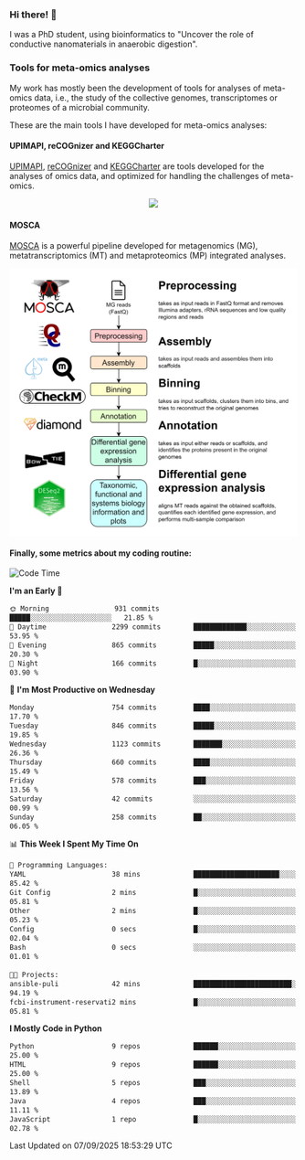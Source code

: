 ### Hi there! 👋

I was a PhD student, using bioinformatics to "Uncover the role of conductive nanomaterials in anaerobic digestion".

### Tools for meta-omics analyses

My work has mostly been the development of tools for analyses of meta-omics data, i.e., the study of the collective genomes, transcriptomes or proteomes of a microbial community.

These are the main tools I have developed for meta-omics analyses:

#### UPIMAPI, reCOGnizer and KEGGCharter

[UPIMAPI](https://github.com/iquasere/UPIMAPI), [reCOGnizer](https://github.com/iquasere/reCOGnizer) and [KEGGCharter](https://github.com/iquasere/KEGGCharter) are tools developed for the analyses of omics data, and optimized for handling the challenges of meta-omics.

<p align="center">
    <img src="assets/annotation_paper.png">
</p>

#### MOSCA

[MOSCA](https://github.com/iquasere/MOSCA) is a powerful pipeline developed for metagenomics (MG), metatranscriptomics (MT) and metaproteomics (MP) integrated analyses.

<p align="center">
    <img src="assets/mosca_workflow.png" align="center" width="700">
</p>


#### Finally, some metrics about my coding routine:

<!--START_SECTION:waka-->
![Code Time](http://img.shields.io/badge/Code%20Time-1%2C019%20hrs%2017%20mins-blue)

**I'm an Early 🐤** 

```text
🌞 Morning                931 commits         █████░░░░░░░░░░░░░░░░░░░░   21.85 % 
🌆 Daytime                2299 commits        █████████████░░░░░░░░░░░░   53.95 % 
🌃 Evening                865 commits         █████░░░░░░░░░░░░░░░░░░░░   20.30 % 
🌙 Night                  166 commits         █░░░░░░░░░░░░░░░░░░░░░░░░   03.90 % 
```
📅 **I'm Most Productive on Wednesday** 

```text
Monday                   754 commits         ████░░░░░░░░░░░░░░░░░░░░░   17.70 % 
Tuesday                  846 commits         █████░░░░░░░░░░░░░░░░░░░░   19.85 % 
Wednesday                1123 commits        ███████░░░░░░░░░░░░░░░░░░   26.36 % 
Thursday                 660 commits         ████░░░░░░░░░░░░░░░░░░░░░   15.49 % 
Friday                   578 commits         ███░░░░░░░░░░░░░░░░░░░░░░   13.56 % 
Saturday                 42 commits          ░░░░░░░░░░░░░░░░░░░░░░░░░   00.99 % 
Sunday                   258 commits         ██░░░░░░░░░░░░░░░░░░░░░░░   06.05 % 
```


📊 **This Week I Spent My Time On** 

```text
💬 Programming Languages: 
YAML                     38 mins             █████████████████████░░░░   85.42 % 
Git Config               2 mins              █░░░░░░░░░░░░░░░░░░░░░░░░   05.81 % 
Other                    2 mins              █░░░░░░░░░░░░░░░░░░░░░░░░   05.23 % 
Config                   0 secs              █░░░░░░░░░░░░░░░░░░░░░░░░   02.04 % 
Bash                     0 secs              ░░░░░░░░░░░░░░░░░░░░░░░░░   01.01 % 

🐱‍💻 Projects: 
ansible-puli             42 mins             ████████████████████████░   94.19 % 
fcbi-instrument-reservati2 mins              █░░░░░░░░░░░░░░░░░░░░░░░░   05.81 % 
```

**I Mostly Code in Python** 

```text
Python                   9 repos             ██████░░░░░░░░░░░░░░░░░░░   25.00 % 
HTML                     9 repos             ██████░░░░░░░░░░░░░░░░░░░   25.00 % 
Shell                    5 repos             ███░░░░░░░░░░░░░░░░░░░░░░   13.89 % 
Java                     4 repos             ███░░░░░░░░░░░░░░░░░░░░░░   11.11 % 
JavaScript               1 repo              █░░░░░░░░░░░░░░░░░░░░░░░░   02.78 % 
```




 Last Updated on 07/09/2025 18:53:29 UTC
<!--END_SECTION:waka-->
